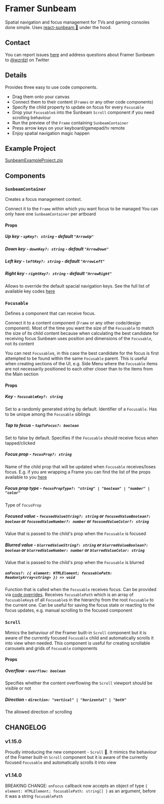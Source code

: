 # Framer Sunbeam

Spatial navigation and focus management for TVs and gaming consoles done simple.
Uses [react-sunbeam 🌅](https://github.com/vovaguguiev/react-sunbeam) under the hood.

## Contact

You can report issues [here](https://github.com/vovaguguiev/FramerSunbeam/issues/new) and address questions about Framer Sunbeam to [@wzrdzl](https://twitter.com/wzrdzl) on Twitter

## Details

Provides three easy to use code components.

-   Drag them onto your canvas
-   Connect them to their content (`Frames` or any other code components)
-   Specify the child property to update on focus for every `Focusable`
-   Drop your `Focusable`s into the Sunbeam `Scroll` component if you need scrolling behaviour
-   Run the preview of the `Frame` containing `SunbeamContainer`
-   Press arrow keys on your keyboard/gamepad/tv remote
-   Enjoy spatial navigation magic happen

## Example Project
[SunbeamExampleProject.zip](https://github.com/vovaguguiev/FramerSunbeam/files/3168065/SunbeamExampleProject.zip)

## Components

### `SunbeamContainer`

Creates a focus management context.

Connect it to the `Frame` within which you want focus to be managed
You can only have one `SunbeamContainer` per artboard

#### Props

##### **Up key** - `upKey?: string` - default `"ArrowUp"`

##### **Down key** - `downKey?: string` - default `"ArrowDown"`

##### **Left key** - `leftKey?: string` - default `"ArrowLeft"`

##### **Right key** - `rightKey?: string` - default `"ArrowRight"`

Allows to override the default spacial navigation keys.
See the full list of available key codes [here](https://developer.mozilla.org/en-US/docs/Web/API/KeyboardEvent/key/Key_Values)

### `Focusable`

Defines a component that can receive focus.

Connect it to a content component (`Frame` or any other code/design component).
Most of the time you want the size of the `Focusable` to match the size of its child content because when calculating the best candidate for receiving focus Sunbeam uses position and dimensions of the `Focusable`, not its content

You can nest `Focusable`s, in this case the best candidate for the focus is first attempted to be found within the same `Focusable` parent.
This is useful when creating sections of the UI, e.g. Side Menu where the `Focusable` items are not necessarily positioned to each other closer than to the items from the Main section

#### Props

##### **Key** - `focusableKey?: string`

Set to a randomly generated string by default.
Identifier of a `Focusable`. Has to be unique among the `Focusable` siblings

##### **Tap to focus** - `tapToFocus?: boolean`

Set to false by default.
Specifies if the `Focusable` should receive focus when tapped/clicked

##### **Focus prop** - `focusProp?: string`

Name of the child prop that will be updated when `Focusable` receives/loses focus.
E.g. if you are wrapping a Frame you can find the list of the props available to you [here](https://www.framer.com/api/frame/)

##### **Focus prop type** - `focusPropType?: "string" | "boolean" | "number" | "color"`

Type of `focusProp`

##### **Focused value** - `focusedValueString?: string` or `focusedValueBoolean?: boolean` or `focusedValueNumber?: number` or `focusedValueColor?: string`

Value that is passed to the child's prop when the `Focusable` is focused

##### **Blurred value** - `blurredValueString?: string` or `blurredValueBoolean?: boolean` or `blurredValueNumber: number` or `blurredValueColor: string`

Value that is passed to the child's prop when the `Focusable` is blurred

##### `onFocus?: ({ element: HTMLElement; focusablePath: ReadonlyArray<string> }) => void`

Function that is called when the `Focusable` receives focus. Can be provided via [code overrides](https://framer.gitbook.io/framer/code/code-overrides). Receives `focusablePath` which is an array of `focusableKey`s of all `Focusable`s in the hierarchy from the root `Focusable` to the current one. Can be useful for saving the focus state or reacting to the focus updates, e.g. manual scrolling to the focused component

### `Scroll`

Mimics the behaviour of the Framer built-in `Scroll` component but it is aware
of the currently focused `Focusable` child and automatically scrolls it into view when needed.
This component is useful for creating scrollable carousels and grids of `Focusable` components

#### Props

##### **Overflow** - `overflow: boolean`

Specifies whether the content overflowing the `Scroll` viewport should be visible or not

##### **Direction** - `direction: "vertical" | "horizontal" | "both"`

The allowed direction of scrolling

## CHANGELOG

### v1.15.0

Proudly introducing the new component - `Scroll` 🎉.
It mimics the behaviour of the Framer built-in `Scroll` component but it is aware of the currently focused `Focusable`
and automatically scrolls it into view

### v1.14.0

BREAKING CHANGE: `onFocus` callback now accepts an object of type `{ element: HTMLElement; focusablePath: string[] }` as an argument, before it was a string `focusablePath`

